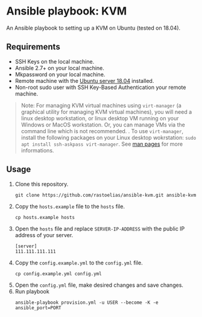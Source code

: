 # Ansible playbook: KVM
An Ansible playbook to setting up a KVM on Ubuntu (tested on 18.04).

## Requirements
* SSH Keys on the local machine.
* Ansible 2.7+ on your local machine.
* Mkpassword on your local machine.
* Remote machine with the [Ubuntu server 18.04](http://cdimage.ubuntu.com/releases/18.04.2/release/) installed.
* Non-root sudo user with SSH Key-Based Authentication your remote machine.


> Note: For managing KVM virtual machines using `virt-manager` (a graphical utility for managing KVM virtual machines), you will need a linux desktop workstation, or linux desktop VM running on your Windows or MacOS workstation. Or, you can manage VMs via the command line which is not recommended.
> .
To use `virt-manager`, install the following packages on your Linux desktop wokrstation:
`sudo apt install ssh-askpass virt-manager`. See [man pages](https://virt-manager.org/screenshots/) for more informations.

## Usage
1. Clone this repository.
    ```
    git clone https://github.com/rastoelias/ansible-kvm.git ansible-kvm
    ```
2. Copy the `hosts.example` file to the `hosts` file.
    ```
    cp hosts.example hosts
    ```
3. Open the `hosts` file and replace `SERVER-IP-ADDRESS` with the public IP address of your server.
    ```
    [server]
    111.111.111.111
    ```
4. Copy the `config.example.yml` to the `config.yml` file.
    ```
    cp config.example.yml config.yml
    ```
5. Open the `config.yml` file, make desired changes and save changes.
6. Run playbook
    ```
    ansible-playbook provision.yml -u USER --become -K -e ansible_port=PORT
    ```
